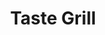 ---
layout: place
title: "Taste Grill"
permalink: /north-carolina/boone/taste-grill.html
stateAbbr: NC
stateName: North Carolina
cityName: Boone
place_id: ChIJbdrFYUT6UIgRMKXKKtSyLCk
photos:
  - name: >-
      places/ChIJbdrFYUT6UIgRMKXKKtSyLCk/photos/AeeoHcIMCNP8pS63S9zwd_FU8OjDyoiBkxC6Vd2fQ3Hog0Rqs3EvDVEMOOyoQKoqT8Ru8J1iPNn7zTOmvyaZKsa_3rAuXpDXEKOldWssro5G1V0ejfg7gvEg-XCqKiAld1b6tdunjVEk6eQJxrjU-cEVZ6VxPAAsMHWBM-wrpR8aPymaD6QP7iNBAEt3sS3AmRMIv5_3kk9TpD5wkSZy3cTsouLRJusEyys9c97T7dMwpyPNlQpaZq6F7yxC6WpJcSzic4cWogbm2RvXLAfexfT7EA_-PoGixnN0sNZEOTvgWxGqFk5G_XPYDoDIczwyx8SR-f-Ot6bhOtEGfSmanCXohPqfwJUAI7irfWSwi3DM8uzr32TnixAz9sk8v59EqZYaQSeDyAHOAW5LQOqtmQFmnJHO-zK3WzeUGEhMTa1NeTxvIw4O
    widthPx: 3372
    heightPx: 3997
    authorAttributions:
      - displayName: TBC Photos
        uri: https://maps.google.com/maps/contrib/118055546496259990926
        photoUri: >-
          https://lh3.googleusercontent.com/a-/ALV-UjWJNMQwvysLvMQBc04ECHssQ7iZAsw0HNGEEJonM-mcAW_DQ6E=s100-p-k-no-mo
    flagContentUri: >-
      https://www.google.com/local/imagery/report/?cb_client=maps_api_places.places_api&image_key=!1e10!2sCIHM0ogKEICAgICBg9CNxgE&hl=en-US
    googleMapsUri: >-
      https://www.google.com/maps/place//data=!3m4!1e2!3m2!1sCIHM0ogKEICAgICBg9CNxgE!2e10!4m2!3m1!1s0x8850fa4461c5da6d:0x292cb2d42acaa530
  - name: >-
      places/ChIJbdrFYUT6UIgRMKXKKtSyLCk/photos/AeeoHcL2j8swB4NW4BG-AEFFVMdbInv_KGXOmAKvyi1P2kFPpgub-8SguItUbVANGhhsW3q7GWfPf550LYdPRqaD_Av4hpg6EuOvXvdV4fqV1t2CQeYc4PkZ22eQN-3A4M-Gjvr8vLJy6ddlqPTGMyCDViSWMc0v_Uh3eynSTSBpz07WVqAqdSVLe8cDwi396gDJ_nNlxWNPwbv3D-elYhkoKI7DvE4iu_l064oGVM8f53ADUPw8aNxSiAaJBdj_okxTWWzm-yAtlStdmBMB-dR2Tes6gWCVB6cYiTd_1tuRo8Qdy99o5dxahO2k8-9FvfW16k3tlVdlpmsnfAj6NeU07ydDkanLt7joyb58h9C0ocBkJ7jea2kUt7wbJjToCV3IgvOMChfQbgzqI1XyC9zG6eqmY8ydr3hjYjBbwLkri789wQ
    widthPx: 4128
    heightPx: 2322
    authorAttributions:
      - displayName: Charlotte Lloyd
        uri: https://maps.google.com/maps/contrib/111040150161017010856
        photoUri: >-
          https://lh3.googleusercontent.com/a-/ALV-UjWVpKCBg78LnpQKvvEbhbmgg1LdyBfoBN8SAHzW1s1pKmIz8e12=s100-p-k-no-mo
    flagContentUri: >-
      https://www.google.com/local/imagery/report/?cb_client=maps_api_places.places_api&image_key=!1e10!2sCIHM0ogKEICAgIDE2IX7VA&hl=en-US
    googleMapsUri: >-
      https://www.google.com/maps/place//data=!3m4!1e2!3m2!1sCIHM0ogKEICAgIDE2IX7VA!2e10!4m2!3m1!1s0x8850fa4461c5da6d:0x292cb2d42acaa530
  - name: >-
      places/ChIJbdrFYUT6UIgRMKXKKtSyLCk/photos/AeeoHcKiJe6crVwRzp1btU6IT-IikW2mtEWYMKU7UgAS7tPSxwpZBLDryxIlowj1IrdnG0DoLt5iQ5l8bszXjljVt8OB7B-RFU-oF7-DU9Xkk_4J4neeWAwURO_i7tCjFsjjMQzwIaqpL9b9MA-M1BzUoA6LNHM2r5aQzGD4mw-pNDgLBSFB2k4anOUijygnxKPTXq0wYBXoD-bsjYL4x9pH_nsGj7V6rk1MSPjyNbC8AHcNbCfTVbfQhO7TdvVI4bNYml_W-sLfQz2fTQCK9JAzMjlgBy2hiWeU5q-WYxYmVWRLbc3q3B9JCGrHjOVHjvAvaPu5cK421yw-RCzsP5p-iDEE1Ufvfi8a-mHFlGAI3OwPrZoOUquGGi3gf0pvpQ5YE1OY1iLU9cKJ20VMkmOwrfqNDMHGOaawVwu8RE4b4JjoNA
    widthPx: 4000
    heightPx: 3000
    authorAttributions:
      - displayName: Daniel Dominguez
        uri: https://maps.google.com/maps/contrib/111377651097634118835
        photoUri: >-
          https://lh3.googleusercontent.com/a-/ALV-UjVrAwG_-q6mrPWuKmgiZ6R5l82-4pEfIkZkoSxXKPfFfBRVL8ANRA=s100-p-k-no-mo
    flagContentUri: >-
      https://www.google.com/local/imagery/report/?cb_client=maps_api_places.places_api&image_key=!1e10!2sCIHM0ogKEICAgIDDuIfWSA&hl=en-US
    googleMapsUri: >-
      https://www.google.com/maps/place//data=!3m4!1e2!3m2!1sCIHM0ogKEICAgIDDuIfWSA!2e10!4m2!3m1!1s0x8850fa4461c5da6d:0x292cb2d42acaa530
  - name: >-
      places/ChIJbdrFYUT6UIgRMKXKKtSyLCk/photos/AeeoHcI27hubboaqEOwJMGvBUPpThTPUS3wUz_CYNmOdvvYnz8yD6N43Z6EXd5lDpFRQTBXqYx1Fw-cVWPTvT1ufcBAM9JmWtUKIERno2zo7c4tUGwpjpPZo2Z2iUxCVJi7viVU4MiI7buAzKjVFKkYV5FHrB3IJvwQaqJApykkSsvRCDtFfFz9IThoSTjKO_lsJNxahnNsrqQXs-k7U9Foqnji8RgVrEe6DQx6pcYQqmOwdwGh4-w35Pi5Sz1oth9ukbCsvoTC00qC1Q-OyDg_wcZzRFLd05fofGJromHzP_Bs7ukJrKDJ-GsUsuUcNWQakk0nNbv5e8e0X7t3OubCbHD7KCdvuKRVylzHlqSBO1hkYjSrtWAD_ghlHayBkg9KxQ4331w-qj498XmKa_P6hAEBAdKgT4CJzTQm4SeVFmG9lWard
    widthPx: 3024
    heightPx: 4032
    authorAttributions:
      - displayName: Lily Williams
        uri: https://maps.google.com/maps/contrib/103550865160150357313
        photoUri: >-
          https://lh3.googleusercontent.com/a-/ALV-UjX-i2VXOVTyOAkwg5Rnt_g0Pkj8q35hkWcbbpzqTBbc2AL2ugUscQ=s100-p-k-no-mo
    flagContentUri: >-
      https://www.google.com/local/imagery/report/?cb_client=maps_api_places.places_api&image_key=!1e10!2sCIHM0ogKEICAgMDg-b33jwE&hl=en-US
    googleMapsUri: >-
      https://www.google.com/maps/place//data=!3m4!1e2!3m2!1sCIHM0ogKEICAgMDg-b33jwE!2e10!4m2!3m1!1s0x8850fa4461c5da6d:0x292cb2d42acaa530
  - name: >-
      places/ChIJbdrFYUT6UIgRMKXKKtSyLCk/photos/AeeoHcKbgdae3FZXletxP-ZS9TcgSOrVkqYDZporWyxjdDEXW5D4jEaIPPn0tJq8ZwJaWq1_SLVxPrK2fn9ItfS24zKoABmeJaQWngYhvkmYSU_8IhwU4e3xl3tK5ICsx6ypAmj1sDBoNhtQbAayO8LTEt3o5nofie4CRq5qCN5ajgOblYtP0WKIxVPwTm3fpO5HXJkqPILL3RfyK3SfvcW6yqlS5c3XdjBjh43hjlGoLIQzqlwq6SnKXNKq6hQH2OW98QWJYI5rvATbcfaoyBdu6igu3GHqE56bIFooN3CEmgNRYVCj29z3vF8alKPruk7O_RpqWbdbPaeW4VqL2yyzK5XBiMjbWtYS-XU0eBwc5MCJz11v8vDtFwwUjkqcHPLZS7XGGtetWwODuDzrhh0SozfLmMuSroXDYi4kHvNWx0BFUCu5
    widthPx: 3072
    heightPx: 4096
    authorAttributions:
      - displayName: Tonya Capolupo
        uri: https://maps.google.com/maps/contrib/112502529223228129972
        photoUri: >-
          https://lh3.googleusercontent.com/a-/ALV-UjXIz092dD7hWdwOF7_JaMDdwiC4DO7xfOygin4FFqh0RTsKqfA=s100-p-k-no-mo
    flagContentUri: >-
      https://www.google.com/local/imagery/report/?cb_client=maps_api_places.places_api&image_key=!1e10!2sCIHM0ogKEICAgICey9rz2gE&hl=en-US
    googleMapsUri: >-
      https://www.google.com/maps/place//data=!3m4!1e2!3m2!1sCIHM0ogKEICAgICey9rz2gE!2e10!4m2!3m1!1s0x8850fa4461c5da6d:0x292cb2d42acaa530
  - name: >-
      places/ChIJbdrFYUT6UIgRMKXKKtSyLCk/photos/AeeoHcJmxkRvVDiSvbjz6F07G5tcthVGPqdjAOTFg-x566CwzQXnT5uaXvLIKl7uGFXRYZ19WKLou98u2zNGr9UPukUySbEd3GVumRW3XCNrMKhE-jZRlOGzjLzHGtaxK1tskbMmAiEwZm9ZXx1vAEaosvqIxcEX_nIsHW-sXBS7qMUXzldYR38sPL9ecGSEDOhRJFO13enioVf8JYkCOrvYDWvREyIOGkVkskeSTNJzk_ZEmS2TRy2GlsCVw5DMEV1kqEjN6MySWFod2s6jWYvXRFg3ntIZ9NP9xaBMEiJ_EZhEcMq48K3ZltuaJJixaB1xegu7EvlE8dIIjnD-jIU08iAMj1CRHlSMceQNKcoDXdS7XK2Yz2azYeySclqxEi8yYWJFfk7avw_VEfqSuANcOTyhb91XYSYy8dBfiuenKvqIoObC
    widthPx: 4800
    heightPx: 2700
    authorAttributions:
      - displayName: Don MacLeod
        uri: https://maps.google.com/maps/contrib/112615817510047675692
        photoUri: >-
          https://lh3.googleusercontent.com/a-/ALV-UjWYQI7iIagG_RNnE5T6sNMNk2c0t8eRgjOaFmcYJsgcgiR4ezqY=s100-p-k-no-mo
    flagContentUri: >-
      https://www.google.com/local/imagery/report/?cb_client=maps_api_places.places_api&image_key=!1e10!2sCIHM0ogKEICAgICEwovRhwE&hl=en-US
    googleMapsUri: >-
      https://www.google.com/maps/place//data=!3m4!1e2!3m2!1sCIHM0ogKEICAgICEwovRhwE!2e10!4m2!3m1!1s0x8850fa4461c5da6d:0x292cb2d42acaa530
  - name: >-
      places/ChIJbdrFYUT6UIgRMKXKKtSyLCk/photos/AeeoHcKLZO6dsaCT9Mc8Ibd22CgNSKtgNTSySo38DguwvahpGa_RAXO2wYFV0TkZf_JtLYuObaTKWdIDE6dXPplzC8jODU2Ya1Ul6qPeXXaeocuaKVzsu2qTrDv6XuooiW4Ta-arrLxa5Bo9toXbHeaAERDyNs98BzNPC-fbmCmxdjhGmsaaHoRyff31h1qlEkkt7jg69a5KDFwk-iuEpPE9IAAsNaCdWTflZyZPRLWa-tmckdpGot8HQwmTcAWNuhBzZw39uKTs_hWa7sLumDRaX91FDZ3f4a7xQF3KBHDeopqvqYvns6ainsnXbNRV_c6fQibN45uJv_MYiBOHLaFXs_DKzqI4k8xOdRRvaes9TXpdO78HEkof55mhQYT9MkssorckMTCmsRYghLQJZhuBXGWKq_takvMvv4zXwfbVFiU
    widthPx: 3024
    heightPx: 4032
    authorAttributions:
      - displayName: Kyle Gorczynski
        uri: https://maps.google.com/maps/contrib/103198508518489712890
        photoUri: >-
          https://lh3.googleusercontent.com/a-/ALV-UjXhfXCqW1dT0qpd52vL5jfumvQ2QQbo-yk_UUxYCbKWg8fFIAkV8A=s100-p-k-no-mo
    flagContentUri: >-
      https://www.google.com/local/imagery/report/?cb_client=maps_api_places.places_api&image_key=!1e10!2sCIHM0ogKEICAgIDm_rLIIg&hl=en-US
    googleMapsUri: >-
      https://www.google.com/maps/place//data=!3m4!1e2!3m2!1sCIHM0ogKEICAgIDm_rLIIg!2e10!4m2!3m1!1s0x8850fa4461c5da6d:0x292cb2d42acaa530
  - name: >-
      places/ChIJbdrFYUT6UIgRMKXKKtSyLCk/photos/AeeoHcLQYsH_2O9wD5Zv0r6I3aqZx0Vrfm-SS4lI7OxMEQx5k2VkEEcKzFstaqfR9gaSej-6sBKmMff22Po6YTeq1MhSOnlAu7NnkRcpWyoct2weTNq272VrWHMezg709oKsv09SZCuTgpqaI_5LKR8j0DOGIsFWJlztgxKw_tbet68Ia1IjGpxOgQLMjCBERzfFxGC2Ggzos5-tDKsFIGS0PCj_rBwdHpss7wWjAjlL83NDrHbbSzf2VNxRQFILccsLxZYgM5Pg5_LKbrOXOr0Ny61iK8MCeEgUDsdx4MjljozZCT0b2RFqfyNSkkOxwZgkx0j3KgF3e7aZS5zRLXpqfAstL-zmuh7c148YxKJHkt9jcmtkJYN3U4vCHslPTS9B74xRHBnuRwsZPJYfa0xCYM9ItHbip3EB0PWnBb-CmPU
    widthPx: 3024
    heightPx: 4032
    authorAttributions:
      - displayName: Joel Hawkins
        uri: https://maps.google.com/maps/contrib/106714348134490912257
        photoUri: >-
          https://lh3.googleusercontent.com/a-/ALV-UjWvmfX46dKHJ2HbCLADbV4ctghEI-DQRosqY0pZAr14srb4MtSpIg=s100-p-k-no-mo
    flagContentUri: >-
      https://www.google.com/local/imagery/report/?cb_client=maps_api_places.places_api&image_key=!1e10!2sCIHM0ogKEICAgIC-k7fqRw&hl=en-US
    googleMapsUri: >-
      https://www.google.com/maps/place//data=!3m4!1e2!3m2!1sCIHM0ogKEICAgIC-k7fqRw!2e10!4m2!3m1!1s0x8850fa4461c5da6d:0x292cb2d42acaa530
  - name: >-
      places/ChIJbdrFYUT6UIgRMKXKKtSyLCk/photos/AeeoHcKuPmWVxWrLxPJqdqyVBP47u6NxPe7RbSCPOJHz7PoSJWz_1p9trtqzqTjRyYSq_wcco30t24_4J_9vu5kaXfTHVVKA9LIBAR_4-QgpOaJxz75iCed57wfSBi-pImd-Sxj3A86IMcwsWIHAZykvK4PjK7b66KRdyt_nMSW5RxSNgAN7njgWW2SaTErgM-6kA9wDBvULqEW1J3uisAEySBOCh1I1pTT-SZSL6STq_nEvSc_tzFdIIfT-dOA-6CZAkUC1if19D_vR8Z2E3WJSWLd-kppjf9yThG5h8erw_dwQRLyjMBhwznCrmTIdkxgV3OLP_VpNgcLCmg59gVsS7sxUegM4nhP4NQIGpkNWKVcJmx0gRRFC1jiWdIA2BKTBhVisy0XLNfKT8XgruDd8D-djCiVccNGhXDZaPEsTGvx-ig
    widthPx: 3024
    heightPx: 4032
    authorAttributions:
      - displayName: Polariss Star
        uri: https://maps.google.com/maps/contrib/106192160586696260108
        photoUri: >-
          https://lh3.googleusercontent.com/a-/ALV-UjVrYcpgzjAwxxjraur6nObarOp3wTAgL1g8Tks6rH5n88ks5guYmA=s100-p-k-no-mo
    flagContentUri: >-
      https://www.google.com/local/imagery/report/?cb_client=maps_api_places.places_api&image_key=!1e10!2sCIHM0ogKEICAgIDyu92sCg&hl=en-US
    googleMapsUri: >-
      https://www.google.com/maps/place//data=!3m4!1e2!3m2!1sCIHM0ogKEICAgIDyu92sCg!2e10!4m2!3m1!1s0x8850fa4461c5da6d:0x292cb2d42acaa530
  - name: >-
      places/ChIJbdrFYUT6UIgRMKXKKtSyLCk/photos/AeeoHcIMfqCeaL_5u8dHvfwtm686YhKk8LR26zGx_JJNvGlUaj9xeStj96bJX5-1Kbf6RYxKUM-5FcrNqKC1dQEexXmtaxT1-aaqkvFER25KV5LXcaagktj3SFMdvhI1UAV_VEK9hcrgqjfNrRkCrrcQK95RCrJ-6dfFUpOGTUVAilmZ5pHnSV5-6QdrM93liQ3xmbxJd95QVKubaR2Oc6sfQ39BFjvDAyt0fT3wl8TYkN--46RaRoCvOV0GAul8BEPdy7D7ELbQWXjPyQ7MPFwTCcQckMzPGx0b1fStC9vByPUZCvM3JjXZTEB7v1HxysfKGljhp2cSHuRxu4BSBKkVr0RGr7C3vJ4rE1UDRG9Zr8oh95-U9OaBuy2gxBDLxjjlbhh1Rmgbzk-RBURiJp4gAbyudX6LJUGQm8UIAt4-S2orOheP
    widthPx: 3024
    heightPx: 4032
    authorAttributions:
      - displayName: carl shoe
        uri: https://maps.google.com/maps/contrib/117270743670227967128
        photoUri: >-
          https://lh3.googleusercontent.com/a/ACg8ocJN6r3_gFjgRoRONqe33xbSo_zKBmHJbSB02_XU7eLlJBy5Aw=s100-p-k-no-mo
    flagContentUri: >-
      https://www.google.com/local/imagery/report/?cb_client=maps_api_places.places_api&image_key=!1e10!2sCIHM0ogKEICAgICG0NWxnAE&hl=en-US
    googleMapsUri: >-
      https://www.google.com/maps/place//data=!3m4!1e2!3m2!1sCIHM0ogKEICAgICG0NWxnAE!2e10!4m2!3m1!1s0x8850fa4461c5da6d:0x292cb2d42acaa530
address: 240 Shadowline Dr, Boone, NC 28607, USA
street: 240 Shadowline Dr
city: Boone
state: NC
zip: '28607'
country: USA
neighborhood: null
latitude: '36.202459'
longitude: '-81.660998'
accessibility_options:
  wheelchairAccessibleParking: true
  wheelchairAccessibleEntrance: true
  wheelchairAccessibleRestroom: true
  wheelchairAccessibleSeating: true
business_status: OPERATIONAL
name: Taste Grill
google_maps_links:
  directionsUri: >-
    https://www.google.com/maps/dir//''/data=!4m7!4m6!1m1!4e2!1m2!1m1!1s0x8850fa4461c5da6d:0x292cb2d42acaa530!3e0
  placeUri: https://maps.google.com/?cid=2966942878851048752
  writeAReviewUri: >-
    https://www.google.com/maps/place//data=!4m3!3m2!1s0x8850fa4461c5da6d:0x292cb2d42acaa530!12e1
  reviewsUri: >-
    https://www.google.com/maps/place//data=!4m4!3m3!1s0x8850fa4461c5da6d:0x292cb2d42acaa530!9m1!1b1
  photosUri: >-
    https://www.google.com/maps/place//data=!4m3!3m2!1s0x8850fa4461c5da6d:0x292cb2d42acaa530!10e5
primary_type: Asian Restaurant
opening_hours:
  regular: null
  current: null
secondary_opening_hours:
  regular:
    weekdayDescriptions: null
    type: null
  current:
    weekdayDescriptions: null
    type: null
phone: (828) 386-1170
price_level: PRICE_LEVEL_INEXPENSIVE
price_range: $10 &ndash; $20
rating: '3.8'
rating_count: 654
website: https://www.tastegrillboonenc.com/
description: null
reviews:
  - name: >-
      places/ChIJbdrFYUT6UIgRMKXKKtSyLCk/reviews/ChZDSUhNMG9nS0VJQ0FnSUNfaXBHNFl3EAE
    relativePublishTimeDescription: 2 months ago
    rating: 5
    text:
      text: >-
        Greeted immediately upon arrival, chose my table, and was greeted by my
        server quickly. She took the time to answer a couple of questions I had
        regarding some menu items and was very knowledgeable.  Food was
        fantastic and felt like a great value. I had general tso chicken and a
        side salad. I'll eat on it at least 3 times.
      languageCode: en
    originalText:
      text: >-
        Greeted immediately upon arrival, chose my table, and was greeted by my
        server quickly. She took the time to answer a couple of questions I had
        regarding some menu items and was very knowledgeable.  Food was
        fantastic and felt like a great value. I had general tso chicken and a
        side salad. I'll eat on it at least 3 times.
      languageCode: en
    authorAttribution:
      displayName: Kevin Blevins
      uri: https://www.google.com/maps/contrib/115530133086134396418/reviews
      photoUri: >-
        https://lh3.googleusercontent.com/a/ACg8ocKIYZE-DhlxdZH0k4pWCbQQo8snbDF1viu8rnWWwtwzgBO_Ig=s128-c0x00000000-cc-rp-mo
    publishTime: '2025-01-14T21:52:42.989613Z'
    flagContentUri: >-
      https://www.google.com/local/review/rap/report?postId=ChZDSUhNMG9nS0VJQ0FnSUNfaXBHNFl3EAE&d=17924085&t=1
    googleMapsUri: >-
      https://www.google.com/maps/reviews/data=!4m6!14m5!1m4!2m3!1sChZDSUhNMG9nS0VJQ0FnSUNfaXBHNFl3EAE!2m1!1s0x8850fa4461c5da6d:0x292cb2d42acaa530
  - name: >-
      places/ChIJbdrFYUT6UIgRMKXKKtSyLCk/reviews/ChdDSUhNMG9nS0VJQ0FnSUNfNHAtOXNBRRAB
    relativePublishTimeDescription: 2 months ago
    rating: 5
    text:
      text: >-
        Some of the best Hibachi Chicken I've ever had! Service was great, staff
        was very nice and the portion of food was huge! I recommend going here
        if you're wanting Japanese or Chinese food which they serve both.
        There's a lot on the menu to pick from as well.
      languageCode: en
    originalText:
      text: >-
        Some of the best Hibachi Chicken I've ever had! Service was great, staff
        was very nice and the portion of food was huge! I recommend going here
        if you're wanting Japanese or Chinese food which they serve both.
        There's a lot on the menu to pick from as well.
      languageCode: en
    authorAttribution:
      displayName: Nickolas II
      uri: https://www.google.com/maps/contrib/104749258558650679552/reviews
      photoUri: >-
        https://lh3.googleusercontent.com/a-/ALV-UjW1_JzoIeCrX6POcKKNc3wArU-Q1h8Bzlitxqmkt-gjqRq-w6ki=s128-c0x00000000-cc-rp-mo-ba6
    publishTime: '2025-01-14T13:06:38.495984Z'
    flagContentUri: >-
      https://www.google.com/local/review/rap/report?postId=ChdDSUhNMG9nS0VJQ0FnSUNfNHAtOXNBRRAB&d=17924085&t=1
    googleMapsUri: >-
      https://www.google.com/maps/reviews/data=!4m6!14m5!1m4!2m3!1sChdDSUhNMG9nS0VJQ0FnSUNfNHAtOXNBRRAB!2m1!1s0x8850fa4461c5da6d:0x292cb2d42acaa530
  - name: >-
      places/ChIJbdrFYUT6UIgRMKXKKtSyLCk/reviews/ChZDSUhNMG9nS0VJQ0FnTUNBNnV5R0hBEAE
    relativePublishTimeDescription: 2 months ago
    rating: 1
    text:
      text: >-
        First time ordering. Figured we would switch it up from China wok. Even
        with higher prices I was still intrigued to try.


        Ordered Crab Rangoons, Gyoza, Teriyaki steak and two sushi rolls. The
        Rangoons and gyoza were SOGGY and COLD when I received them for takeout.
        Manager told me I had to RETURN the food and COME BACK for a refund.
        Other food was good, but refund policy is not normal or acceptable…


        Won’t be back. Would not recommend.
      languageCode: en
    originalText:
      text: >-
        First time ordering. Figured we would switch it up from China wok. Even
        with higher prices I was still intrigued to try.


        Ordered Crab Rangoons, Gyoza, Teriyaki steak and two sushi rolls. The
        Rangoons and gyoza were SOGGY and COLD when I received them for takeout.
        Manager told me I had to RETURN the food and COME BACK for a refund.
        Other food was good, but refund policy is not normal or acceptable…


        Won’t be back. Would not recommend.
      languageCode: en
    authorAttribution:
      displayName: Daniel Barnard
      uri: https://www.google.com/maps/contrib/112777817732865183130/reviews
      photoUri: >-
        https://lh3.googleusercontent.com/a-/ALV-UjV_GovVrsOs5Maxw2xqosMiS48IW6x3x08E15aoGK7rFwTdog0=s128-c0x00000000-cc-rp-mo-ba2
    publishTime: '2025-01-31T00:20:46.822361Z'
    flagContentUri: >-
      https://www.google.com/local/review/rap/report?postId=ChZDSUhNMG9nS0VJQ0FnTUNBNnV5R0hBEAE&d=17924085&t=1
    googleMapsUri: >-
      https://www.google.com/maps/reviews/data=!4m6!14m5!1m4!2m3!1sChZDSUhNMG9nS0VJQ0FnTUNBNnV5R0hBEAE!2m1!1s0x8850fa4461c5da6d:0x292cb2d42acaa530
  - name: >-
      places/ChIJbdrFYUT6UIgRMKXKKtSyLCk/reviews/ChZDSUhNMG9nS0VJQ0FnSURfdE9lbEFnEAE
    relativePublishTimeDescription: 2 months ago
    rating: 1
    text:
      text: >-
        Check your order before you leave the restaurant. After returning home
        and realizing a plate had been forgotten, we called and were offered a
        credit on the account.  Easy enough.  Next time we tried placing an
        order, there was no credit and “nothing they can do.”   Could easily
        have been remedied, but instead, here we are, leaving a one star review
        and ordering elsewhere next time. If you’re looking for reasonable
        customer service, there’s better in Boone.
      languageCode: en
    originalText:
      text: >-
        Check your order before you leave the restaurant. After returning home
        and realizing a plate had been forgotten, we called and were offered a
        credit on the account.  Easy enough.  Next time we tried placing an
        order, there was no credit and “nothing they can do.”   Could easily
        have been remedied, but instead, here we are, leaving a one star review
        and ordering elsewhere next time. If you’re looking for reasonable
        customer service, there’s better in Boone.
      languageCode: en
    authorAttribution:
      displayName: Elena Dalton
      uri: https://www.google.com/maps/contrib/113714050150463705367/reviews
      photoUri: >-
        https://lh3.googleusercontent.com/a-/ALV-UjXapKgN06jRX3Fj1yVLJbHIsTEPZ8lb-wz8uj9uoJLPx7Yxswg=s128-c0x00000000-cc-rp-mo
    publishTime: '2025-01-22T01:11:05.302532Z'
    flagContentUri: >-
      https://www.google.com/local/review/rap/report?postId=ChZDSUhNMG9nS0VJQ0FnSURfdE9lbEFnEAE&d=17924085&t=1
    googleMapsUri: >-
      https://www.google.com/maps/reviews/data=!4m6!14m5!1m4!2m3!1sChZDSUhNMG9nS0VJQ0FnSURfdE9lbEFnEAE!2m1!1s0x8850fa4461c5da6d:0x292cb2d42acaa530
  - name: >-
      places/ChIJbdrFYUT6UIgRMKXKKtSyLCk/reviews/ChZDSUhNMG9nS0VJQ0FnTURnc2YyX2J3EAE
    relativePublishTimeDescription: a month ago
    rating: 1
    text:
      text: >-
        Disrespect on the Menu, Incompetence as the Special


        Hibachi orders aren’t made until they have enough to cook in
        bulk—straight from an employee’s mouth. We waited 30 minutes past our
        pickup time, watching our other food sit there getting cold while the
        staff barely acknowledged us. Only then did they finally start making
        our order, with an attitude like we were inconveniencing them.


        We asked for a refund and left foodless. If you enjoy paying to be
        ignored, disrespected, and treated like the loser in a Mean Girls
        bullying scene, congratulations—you’ve found the perfect place.
      languageCode: en
    originalText:
      text: >-
        Disrespect on the Menu, Incompetence as the Special


        Hibachi orders aren’t made until they have enough to cook in
        bulk—straight from an employee’s mouth. We waited 30 minutes past our
        pickup time, watching our other food sit there getting cold while the
        staff barely acknowledged us. Only then did they finally start making
        our order, with an attitude like we were inconveniencing them.


        We asked for a refund and left foodless. If you enjoy paying to be
        ignored, disrespected, and treated like the loser in a Mean Girls
        bullying scene, congratulations—you’ve found the perfect place.
      languageCode: en
    authorAttribution:
      displayName: Sarah Carpenter
      uri: https://www.google.com/maps/contrib/102494643649209022489/reviews
      photoUri: >-
        https://lh3.googleusercontent.com/a/ACg8ocJe8F7Kx6ttev5b0vhmW26on21RV4mBVexchL2baUetTSGivw=s128-c0x00000000-cc-rp-mo
    publishTime: '2025-02-25T14:20:37.862433Z'
    flagContentUri: >-
      https://www.google.com/local/review/rap/report?postId=ChZDSUhNMG9nS0VJQ0FnTURnc2YyX2J3EAE&d=17924085&t=1
    googleMapsUri: >-
      https://www.google.com/maps/reviews/data=!4m6!14m5!1m4!2m3!1sChZDSUhNMG9nS0VJQ0FnTURnc2YyX2J3EAE!2m1!1s0x8850fa4461c5da6d:0x292cb2d42acaa530
parking_options:
  freeParkingLot: true
  freeStreetParking: true
  valetParking: false
payment_options:
  acceptsCreditCards: true
  acceptsDebitCards: true
  acceptsCashOnly: false
  acceptsNfc: true
allow_dogs: null
curbside_pickup: null
delivery: true
dine_in: true
good_for_children: true
good_for_groups: true
good_for_sports: false
live_music: false
menu_for_children: true
outdoor_seating: false
reservable: false
restroom: true
serves_beer: true
serves_breakfast: false
serves_brunch: false
serves_cocktails: false
serves_coffee: true
serves_dinner: true
serves_dessert: true
serves_lunch: true
serves_vegetarian_food: true
serves_wine: true
takeout: true

---